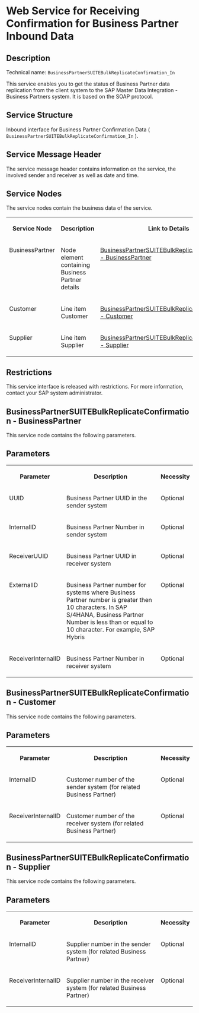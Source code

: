 <!-- loioc9f607c9f22a496b89e14022de1836fa -->

# Web Service for Receiving Confirmation for Business Partner Inbound Data



<a name="loioc9f607c9f22a496b89e14022de1836fa__description"/>

## Description

Technical name: `BusinessPartnerSUITEBulkReplicateConfirmation_In` 

This service enables you to get the status of Business Partner data replication from the client system to the SAP Master Data Integration - Business Partners system. It is based on the SOAP protocol.



<a name="loioc9f607c9f22a496b89e14022de1836fa__service-structure"/>

## Service Structure

Inbound interface for Business Partner Confirmation Data \( `BusinessPartnerSUITEBulkReplicateConfirmation_In` \).



<a name="loioc9f607c9f22a496b89e14022de1836fa__service-message-header"/>

## Service Message Header

The service message header contains information on the service, the involved sender and receiver as well as date and time.



<a name="loioc9f607c9f22a496b89e14022de1836fa__service-nodes"/>

## Service Nodes

The service nodes contain the business data of the service.


<table>
<tr>
<th valign="top">

Service Node

</th>
<th valign="top">

Description

</th>
<th valign="top">

Link to Details

</th>
</tr>
<tr>
<td valign="top">

BusinessPartner

</td>
<td valign="top">

Node element containing Business Partner details

</td>
<td valign="top">

[BusinessPartnerSUITEBulkReplicateConfirmation - BusinessPartner](web-service-for-receiving-confirmation-for-business-partner-inbound-data-c9f607c.md#loioc9f607c9f22a496b89e14022de1836fa__businesspartnersuitebulkreplicateconfirmation---businesspartner) 

</td>
</tr>
<tr>
<td valign="top">

Customer

</td>
<td valign="top">

Line item Customer

</td>
<td valign="top">

[BusinessPartnerSUITEBulkReplicateConfirmation - Customer](web-service-for-receiving-confirmation-for-business-partner-inbound-data-c9f607c.md#loioc9f607c9f22a496b89e14022de1836fa__businesspartnersuitebulkreplicateconfirmation---customer) 

</td>
</tr>
<tr>
<td valign="top">

Supplier

</td>
<td valign="top">

Line item Supplier

</td>
<td valign="top">

[BusinessPartnerSUITEBulkReplicateConfirmation - Supplier](web-service-for-receiving-confirmation-for-business-partner-inbound-data-c9f607c.md#loioc9f607c9f22a496b89e14022de1836fa__businesspartnersuitebulkreplicateconfirmation---supplier) 

</td>
</tr>
</table>



<a name="loioc9f607c9f22a496b89e14022de1836fa__restrictions"/>

## Restrictions

This service interface is released with restrictions. For more information, contact your SAP system administrator.



<a name="loioc9f607c9f22a496b89e14022de1836fa__businesspartnersuitebulkreplicateconfirmation---businesspartner"/>

## BusinessPartnerSUITEBulkReplicateConfirmation - BusinessPartner

This service node contains the following parameters.



<a name="loioc9f607c9f22a496b89e14022de1836fa__parameters"/>

## Parameters


<table>
<tr>
<th valign="top">

Parameter

</th>
<th valign="top">

Description

</th>
<th valign="top">

Necessity

</th>
</tr>
<tr>
<td valign="top">

UUID

</td>
<td valign="top">

Business Partner UUID in the sender system

</td>
<td valign="top">

Optional

</td>
</tr>
<tr>
<td valign="top">

InternalID

</td>
<td valign="top">

Business Partner Number in sender system

</td>
<td valign="top">

Optional

</td>
</tr>
<tr>
<td valign="top">

ReceiverUUID

</td>
<td valign="top">

Business Partner UUID in receiver system

</td>
<td valign="top">

Optional

</td>
</tr>
<tr>
<td valign="top">

ExternalID

</td>
<td valign="top">

Business Partner number for systems where Business Partner number is greater then 10 characters. In SAP S/4HANA, Business Partner Number is less than or equal to 10 character. For example, SAP Hybris

</td>
<td valign="top">

Optional

</td>
</tr>
<tr>
<td valign="top">

ReceiverInternalID

</td>
<td valign="top">

Business Partner Number in receiver system

</td>
<td valign="top">

Optional

</td>
</tr>
</table>



<a name="loioc9f607c9f22a496b89e14022de1836fa__businesspartnersuitebulkreplicateconfirmation---customer"/>

## BusinessPartnerSUITEBulkReplicateConfirmation - Customer

This service node contains the following parameters.



<a name="loioc9f607c9f22a496b89e14022de1836fa__parameters-1"/>

## Parameters


<table>
<tr>
<th valign="top">

Parameter

</th>
<th valign="top">

Description

</th>
<th valign="top">

Necessity

</th>
</tr>
<tr>
<td valign="top">

InternalID

</td>
<td valign="top">

Customer number of the sender system \(for related Business Partner\)

</td>
<td valign="top">

Optional

</td>
</tr>
<tr>
<td valign="top">

ReceiverInternalID

</td>
<td valign="top">

Customer number of the receiver system \(for related Business Partner\)

</td>
<td valign="top">

Optional

</td>
</tr>
</table>



<a name="loioc9f607c9f22a496b89e14022de1836fa__businesspartnersuitebulkreplicateconfirmation---supplier"/>

## BusinessPartnerSUITEBulkReplicateConfirmation - Supplier

This service node contains the following parameters.



<a name="loioc9f607c9f22a496b89e14022de1836fa__parameters-2"/>

## Parameters


<table>
<tr>
<th valign="top">

Parameter

</th>
<th valign="top">

Description

</th>
<th valign="top">

Necessity

</th>
</tr>
<tr>
<td valign="top">

InternalID

</td>
<td valign="top">

Supplier number in the sender system \(for related Business Partner\)

</td>
<td valign="top">

Optional

</td>
</tr>
<tr>
<td valign="top">

ReceiverInternalID

</td>
<td valign="top">

Supplier number in the receiver system \(for related Business Partner\)

</td>
<td valign="top">

Optional

</td>
</tr>
</table>

